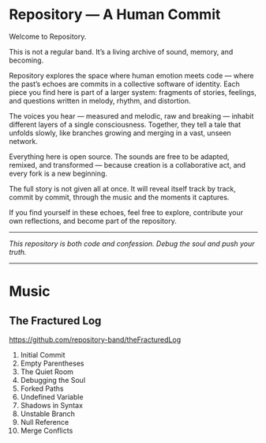 # Repository — A Human Commit

Welcome to Repository.

This is not a regular band. It’s a living archive of sound, memory, and becoming.

Repository explores the space where human emotion meets code — where the past’s echoes are commits in a collective software of identity. Each piece you find here is part of a larger system: fragments of stories, feelings, and questions written in melody, rhythm, and distortion.

The voices you hear — measured and melodic, raw and breaking — inhabit different layers of a single consciousness. Together, they tell a tale that unfolds slowly, like branches growing and merging in a vast, unseen network.

Everything here is open source. The sounds are free to be adapted, remixed, and transformed — because creation is a collaborative act, and every fork is a new beginning.

The full story is not given all at once. It will reveal itself track by track, commit by commit, through the music and the moments it captures.

If you find yourself in these echoes, feel free to explore, contribute your own reflections, and become part of the repository.

---

*This repository is both code and confession. Debug the soul and push your truth.*

---

# Music
## The Fractured Log
https://github.com/repository-band/theFracturedLog
1. Initial Commit
2. Empty Parentheses
3. The Quiet Room
4. Debugging the Soul
5. Forked Paths
6. Undefined Variable
7. Shadows in Syntax
8. Unstable Branch
9. Null Reference
10. Merge Conflicts
